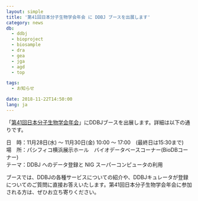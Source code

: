 ```yaml
---
layout: simple
title: '第41回日本分子生物学会年会 に DDBJ ブースを出展します'
category: news
db:
  - ddbj
  - bioproject
  - biosample
  - dra
  - gea
  - jga
  - agd
  - top

tags:
  - お知らせ

date: 2018-11-22T14:50:00
lang: ja
---
```


<p>「<a href="https://www2.aeplan.co.jp/mbsj2018/index.html">第41回日本分子生物学会年会</a>」にDDBJブースを出展します。詳細は以下の通りです。</p>

<p><span class="bold">日　時：</span>11月28日(水) ～ 11月30日(金) 10:00 ～ 17:00　(最終日は15:30まで)<br><span class="bold">場　所：</span>パシフィコ横浜展示ホール　バイオデータベースコーナー(BioDBコーナー)<br><span class="bold">テーマ：</span>DDBJ へのデータ登録と NIG スーパーコンピュータの利用</p>

<p>ブースでは、DDBJの各種サービスについての紹介や、DDBJキュレータが登録についてのご質問に直接お答えいたします。第41回日本分子生物学会年会に参加される方は、ぜひお立ち寄りください。</p>
